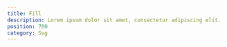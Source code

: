 ```yaml
---
title: Fill
description: Lorem ipsum dolor sit amet, consectetur adipiscing elit.
position: 700
category: Svg
---
```

